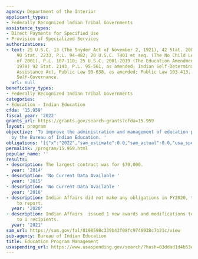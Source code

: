 ```yaml
---
agency: Department of the Interior
applicant_types:
- Federally Recognized lndian Tribal Governments
assistance_types:
- Direct Payments for Specified Use
- Provision of Specialized Services
authorizations:
- text: 25 U.S.C. 13 (The Snyder Act of November 2, 1921), 42 Stat. 208, P.L. 67-85;
    90 Stat. 2233, P.L. 94-482; 20 U.S.C. 7401 et seq. (The No Child Left Behind Act
    of 2001), P.L. 107-110; 25 U.S.C. 2001-2019 (The Education Amendments Acts of
    1978) 92 Stat. 2143, P.L. 95-561, as amended; Indian Self-Determination and Education
    Assistance Act, Public Law 93-638, as amended; Public Law 103-413, Title II Tribal
    Self-Governance.
  url: null
beneficiary_types:
- Federally Recognized Indian Tribal Governments
categories:
- Education - Indian Education
cfda: '15.959'
fiscal_year: '2022'
grants_url: https://grants.gov/search-grants?cfda=15.959
layout: program
objective: 'To improve the administration and management of education programs funded
  by the Bureau of Indian Education. '
obligations: '[{"x":"2022","sam_estimate":0.0,"sam_actual":0.0,"usa_spending_actual":0.0},{"x":"2023","sam_estimate":0.0,"sam_actual":0.0,"usa_spending_actual":165000.0},{"x":"2024","sam_estimate":0.0,"sam_actual":0.0,"usa_spending_actual":0.0}]'
permalink: /program/15.959.html
popular_name: ''
results:
- description: The largest contract was for $70,000.
  year: '2014'
- description: 'No Current Data Available '
  year: '2015'
- description: 'No Current Data Available '
  year: '2016'
- description: Indian Affairs did not make any obligations in FY2020, thus no accomplishments
    to report.
  year: '2020'
- description: Indian Affairs  issued 1 new awards and modifications to existing awards
    to 1 recipients.
  year: '2021'
sam_url: https://sam.gov/fal/8198598c339b43f08fc9746938c7b21c/view
sub-agency: Bureau of Indian Education
title: Education Program Management
usaspending_url: https://www.usaspending.gov/search/?hash=83ddad1d4b53e488ace1cc5459675d52
---
```

